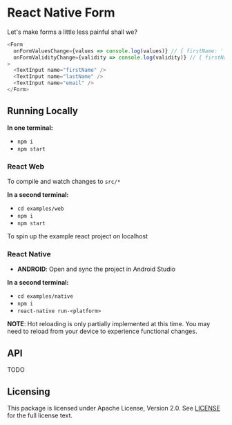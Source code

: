 # React Native Form

Let's make forms a little less painful shall we?

```js
<Form
  onFormValuesChange={values => console.log(values)} // { firstName: '', lastName: '', email: '' }
  onFormValidityChange={validity => console.log(validity)} // { firstName: false, lastName: false, email: false }
>
  <TextInput name="firstName" />
  <TextInput name="lastName" />
  <TextInput name="email" />
</Form>
```

## Running Locally

**In one terminal:**
* `npm i`
* `npm start`

### React Web

To compile and watch changes to `src/*`

**In a second terminal:**
* `cd examples/web`
* `npm i`
* `npm start`

To spin up the example react project on localhost

### React Native

* **ANDROID**: Open and sync the project in Android Studio

**In a second terminal:**
* `cd examples/native`
* `npm i`
* `react-native run-<platform>`

**NOTE**: Hot reloading is only partially implemented at this time. You may need to reload from your device to experience functional changes.

## API

TODO

## Licensing

This package is licensed under Apache License, Version 2.0. See [LICENSE](./LICENSE) for the full license text.